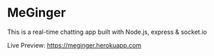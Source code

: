 # MeGinger

This is a real-time chatting app built with Node.js, express & socket.io

Live Preview: https://meginger.herokuapp.com
